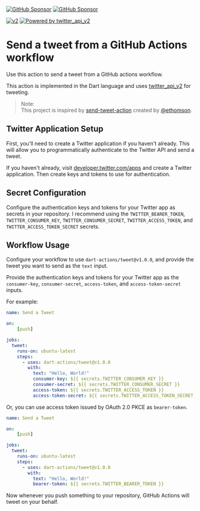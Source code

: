 [![GitHub Sponsor](https://img.shields.io/static/v1?label=Sponsor&message=%E2%9D%A4&logo=GitHub&color=ff69b4)](https://github.com/sponsors/myConsciousness)
[![GitHub Sponsor](https://img.shields.io/static/v1?label=Maintainer&message=myConsciousness&logo=GitHub&color=00acee)](https://github.com/myConsciousness)

[![v2](https://img.shields.io/endpoint?url=https%3A%2F%2Ftwbadges.glitch.me%2Fbadges%2Fv2)](https://developer.twitter.com/en/docs/twitter-api)
[![Powered by twitter_api_v2](https://img.shields.io/badge/Powered%20by-twitter_api_v2-00acee.svg)](https://github.com/twitter-dart/twitter-api-v2)

# Send a tweet from a GitHub Actions workflow

Use this action to send a tweet from a GitHub actions workflow.

This action is implemented in the Dart language and uses [twitter_api_v2](https://github.com/twitter-dart/twitter-api-v2) for tweeting.

> Note:</br>
> This project is inspired by [send-tweet-action](https://github.com/ethomson/send-tweet-action) created by [@ethomson](https://github.com/ethomson).</br>

## Twitter Application Setup

First, you'll need to create a Twitter application if you haven't
already.  This will allow you to programmatically authenticate to
the Twitter API and send a tweet.

If you haven't already, visit
[developer.twitter.com/apps](https://developer.twitter.com/apps)
and create a Twitter application.  Then create keys and tokens
to use for authentication.

## Secret Configuration

Configure the authentication keys and tokens for your Twitter
app as secrets in your repository.  I recommend using the `TWITTER_BEARER_TOKEN`,
`TWITTER_CONSUMER_KEY`, `TWITTER_CONSUMER_SECRET`,
`TWITTER_ACCESS_TOKEN`, and `TWITTER_ACCESS_TOKEN_SECRET`
secrets.

## Workflow Usage

Configure your workflow to use `dart-actions/tweet@v1.0.0`,
and provide the tweet you want to send as the `text` input.

Provide the authentication keys and tokens for your Twitter app
as the `consumer-key`, `consumer-secret`, `access-token`, and
`access-token-secret` inputs.

For example:

```yml
name: Send a Tweet

on:
    [push]

jobs:
  tweet:
    runs-on: ubuntu-latest
    steps:
      - uses: dart-actions/tweet@v1.0.0
        with:
          text: "Hello, World!"
          consumer-key: ${{ secrets.TWITTER_CONSUMER_KEY }}
          consumer-secret: ${{ secrets.TWITTER_CONSUMER_SECRET }}
          access-token: ${{ secrets.TWITTER_ACCESS_TOKEN }}
          access-token-secret: ${{ secrets.TWITTER_ACCESS_TOKEN_SECRET }}
```

Or, you can use access token issued by OAuth 2.0 PKCE as `bearer-token`.

```yml
name: Send a Tweet

on:
    [push]

jobs:
  tweet:
    runs-on: ubuntu-latest
    steps:
      - uses: dart-actions/tweet@v1.0.0
        with:
          text: "Hello, World!"
          bearer-token: ${{ secrets.TWITTER_BEARER_TOKEN }}
```

Now whenever you push something to your repository, GitHub Actions
will tweet on your behalf.
